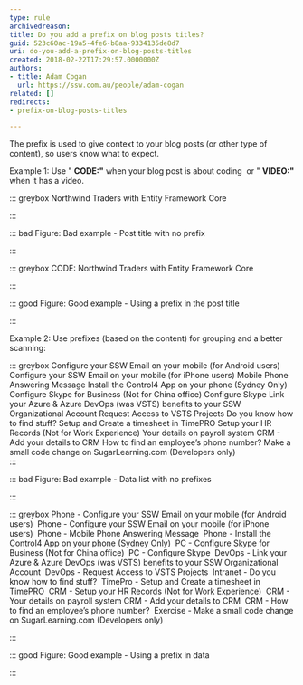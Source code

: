 ```yaml
---
type: rule
archivedreason: 
title: Do you add a prefix on blog posts titles?
guid: 523c60ac-19a5-4fe6-b8aa-9334135de8d7
uri: do-you-add-a-prefix-on-blog-posts-titles
created: 2018-02-22T17:29:57.0000000Z
authors:
- title: Adam Cogan
  url: https://ssw.com.au/people/adam-cogan
related: []
redirects:
- prefix-on-blog-posts-titles

---
```


The prefix is used to give context to your blog posts (or other type of content), so users know what to expect.

<!--endintro-->

Example 1: Use " **CODE:"** when your blog post is about coding   or " **VIDEO:"** when it has a video.


::: greybox
Northwind Traders with Entity Framework Core

:::


::: bad
Figure: Bad example - Post title with no prefix

:::


::: greybox
CODE: Northwind Traders with Entity Framework Core

:::


::: good
Figure: Good example - Using a prefix in the post title

:::

Example 2: Use prefixes (based on the content) for grouping and a better scanning:


::: greybox
Configure your SSW Email on your mobile (for Android users) 
Configure your SSW Email on your mobile (for iPhone users) 
Mobile Phone Answering Message 
Install the Control4 App on your phone (Sydney Only) 
Configure Skype for Business (Not for China office) 
Configure Skype 
Link your Azure & Azure DevOps (was VSTS) benefits to your SSW Organizational Account 
Request Access to VSTS Projects 
Do you know how to find stuff? 
Setup and Create a timesheet in TimePRO 
Setup your HR Records (Not for Work Experience) 
Your details on payroll system CRM - Add your details to CRM 
How to find an employee’s phone number? 
Make a small code change on SugarLearning.com (Developers only)  
:::


::: bad
Figure: Bad example - Data list with no prefixes

:::


::: greybox
Phone - Configure your SSW Email on your mobile (for Android users) 
Phone - Configure your SSW Email on your mobile (for iPhone users) 
Phone - Mobile Phone Answering Message 
Phone - Install the Control4 App on your phone (Sydney Only) 
PC - Configure Skype for Business (Not for China office) 
PC - Configure Skype 
DevOps - Link your Azure & Azure DevOps (was VSTS) benefits to your SSW Organizational Account 
DevOps - Request Access to VSTS Projects 
Intranet - Do you know how to find stuff? 
TimePro - Setup and Create a timesheet in TimePRO 
CRM - Setup your HR Records (Not for Work Experience) 
CRM - Your details on payroll system CRM - Add your details to CRM 
CRM - How to find an employee’s phone number? 
Exercise - Make a small code change on SugarLearning.com (Developers only)

:::


::: good
Figure: Good example - Using a prefix in data


:::
